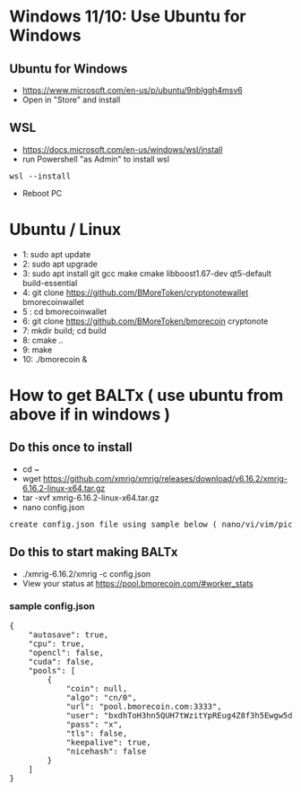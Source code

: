 # Windows 11/10: Use Ubuntu for Windows
## Ubuntu for Windows
* https://www.microsoft.com/en-us/p/ubuntu/9nblggh4msv6
* Open in "Store" and install
## WSL
* https://docs.microsoft.com/en-us/windows/wsl/install
* run Powershell "as Admin" to install wsl
<pre>
wsl --install
</pre>
* Reboot PC


# Ubuntu / Linux
* 1: sudo apt update
* 2: sudo apt upgrade
* 3: sudo apt install git gcc make cmake libboost1.67-dev qt5-default build-essential
* 4: git clone https://github.com/BMoreToken/cryptonotewallet bmorecoinwallet
* 5 : cd bmorecoinwallet
* 6: git clone https://github.com/BMoreToken/bmorecoin cryptonote
* 7: mkdir build; cd build
* 8: cmake ..
* 9: make
* 10: ./bmorecoin &

# How to get BALTx ( use ubuntu from above if in windows )
## Do this once to install
* cd ~
* wget https://github.com/xmrig/xmrig/releases/download/v6.16.2/xmrig-6.16.2-linux-x64.tar.gz
* tar -xvf xmrig-6.16.2-linux-x64.tar.gz
* nano config.json
<pre>create config.json file using sample below ( nano/vi/vim/pico ) using your new wallet address</pre>
## Do this to start making BALTx
* ./xmrig-6.16.2/xmrig -c config.json 
* View your status at https://pool.bmorecoin.com/#worker_stats
### sample config.json
<pre>
{
    "autosave": true,
    "cpu": true,
    "opencl": false,
    "cuda": false,
    "pools": [
        {
            "coin": null,
            "algo": "cn/0",
            "url": "pool.bmorecoin.com:3333",
            "user": "bxdhToH3hn5QUH7tWzitYpREug4Z8f3h5Ewgw5ddzozAANYCtkJmRdXB6Z9wouqkhfe5QTa1nEcvoBasBhgWb41B2Bj4DdSuj",
            "pass": "x",
            "tls": false,
            "keepalive": true,
            "nicehash": false
        }
    ]
}
</pre>


